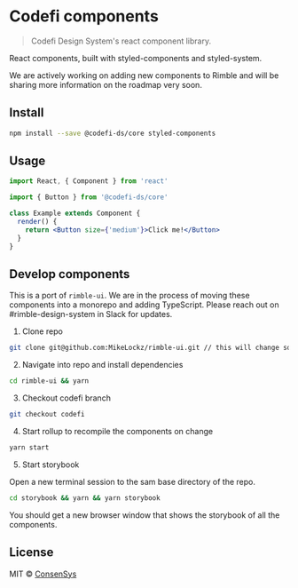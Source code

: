 # Codefi components

> Codefi Design System&#x27;s react component library.

React components, built with styled-components and styled-system.

We are actively working on adding new components to Rimble and will be sharing more information on the roadmap very soon.

## Install

```bash
npm install --save @codefi-ds/core styled-components
```

## Usage

```jsx
import React, { Component } from 'react'

import { Button } from '@codefi-ds/core'

class Example extends Component {
  render() {
    return <Button size={'medium'}>Click me!</Button>
  }
}
```

## Develop components

This is a port of `rimble-ui`. We are in the process of moving these components into a monorepo and adding TypeScript. Please reach out on #rimble-design-system in Slack for updates.

1. Clone repo

```bash
git clone git@github.com:MikeLockz/rimble-ui.git // this will change soon
```

2. Navigate into repo and install dependencies

```bash
cd rimble-ui && yarn
```

3. Checkout codefi branch

```bash
git checkout codefi
```

4. Start rollup to recompile the components on change

```bash
yarn start
```

5. Start storybook

Open a new terminal session to the sam base directory of the repo.

```bash
cd storybook && yarn && yarn storybook
```

You should get a new browser window that shows the storybook of all the components.

## License

MIT © [ConsenSys](https://github.com/ConsenSys)
